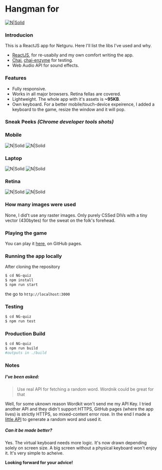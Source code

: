 # Hangman for 
[![N|Solid](https://www.omaralshaker.com/git/netguru/logo.jpg)](https://www.netguru.co/)

### Introducion
This is a ReactJS app for Netguru. Here I'll list the libs I've used and why.

  - [ReactJS], for re-usabily and my own comfort writing the app.
  - [Chai], [chai-enzyme] for testing. 
  - Web Audio API for sound effects.

### Features
- Fully responsive. 
- Works in all major browsers. Retina fellas are covered.
- Lightweight. The whole app with it's assets is **~95KB**. 
- Own keyboard. For a better mobile/touch-device expeirence, I added a keyboard to the game, resize the window and it will pop.


### Sneak Peeks *(Chrome developer tools shots)*
### Mobile
![N|Solid](https://www.omaralshaker.com/git/netguru/shots/intro/ios.jpg)
![N|Solid](https://www.omaralshaker.com/git/netguru/shots/in/ios.jpg)

### Laptop
![N|Solid](https://www.omaralshaker.com/git/netguru/shots/intro/laptop.jpg)
![N|Solid](https://www.omaralshaker.com/git/netguru/shots/in/laptop.jpg)

### Retina
![N|Solid](https://www.omaralshaker.com/git/netguru/shots/intro/retina.jpg)
![N|Solid](https://www.omaralshaker.com/git/netguru/shots/in/retina.jpg)

### How many images were used
None, I did't use any raster images. Only purely CSSed DIVs with a tiny vector (430bytes) for the sweat on the folk's forehead.
 
### Playing the game
You can play it [here], on GitHub pages. 

### Running the app locally
After cloning the repository  

```sh
$ cd NG-quiz
$ npm install
$ npm run start
```
the go to `http://localhost:3000`

### Testing 
```sh
$ cd NG-quiz
$ npm run test
```

### Production Build 
```sh
$ cd NG-quiz
$ npm run build
#outputs in ./build
```

### Notes
##### I've been asked: 

> Use real API for fetching a random word. Wordnik could be great for that

Well, for some uknown reason Wordkit won't send me my API Key. I tried another API and they didn't support HTTPS, GitHub pages (where the app lives) is strictly HTTPS, so mixed-content error rose. In the end I made a [little API] to generate a random word and used it.

##### Can it be made better?
Yes. The virtual keyboard needs more logic. It's now drawn depending solely on screen size. A big screen without a physical keyboard won't enjoy it. It's very simple to acheive.


**Looking forward for your advice!**

[ReactJS]: <https://github.com/reactjs>
[chai]: <http://chaijs.com/>
[chai-enzyme]: <https://github.com/producthunt/chai-enzyme>
[here]: <https://alshakero.github.io/NG-quiz/>
[little API]: <http://omaralshaker.com/word.php>